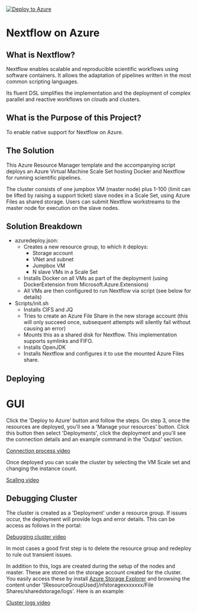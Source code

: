 [![Deploy to Azure](http://azuredeploy.net/deploybutton.png)](https://azuredeploy.net/)

Nextflow on Azure
======

## What is Nextflow?
Nextflow enables scalable and reproducible scientific workflows using software containers. It allows the adaptation of pipelines written in the most common scripting languages.

Its fluent DSL simplifies the implementation and the deployment of complex parallel and reactive workflows on clouds and clusters.

## What is the Purpose of this Project?
To enable native support for Nextflow on Azure.

## The Solution
This Azure Resource Manager template and the accompanying script deploys an Azure Virtual Machine Scale Set hosting Docker and Nextflow for running scientific pipelines. 

The cluster consists of one jumpbox VM (master node) plus 1-100 (limit can be lifted by raising a support ticket) slave nodes in a Scale Set, using Azure Files as shared storage. Users can submit Nextflow workstreams to the master node for execution on the slave nodes.

## Solution Breakdown
* azuredeploy.json:
    * Creates a new resource group, to which it deploys:
        * Storage account
        * VNet and subnet
        * Jumpbox VM
        * N slave VMs in a Scale Set
    * Installs Docker on all VMs as part of the deployment (using DockerExtension from Microsoft.Azure.Extensions)
    * All VMs are then configured to run Nextflow via script (see below for details)
* Scripts/init.sh
    * Installs CIFS and JQ
    * Tries to create an Azure File Share in the new storage account (this will only succeed once, subsequent attempts will silently fail without causing an error)
    * Mounts this as a shared disk for Nextflow. This implementation supports symlinks and FIFO.
    * Installs OpenJDK
    * Installs Nextflow and configures it to use the mounted Azure Files share.
    
## Deploying 

# GUI

Click the 'Deploy to Azure' button and follow the steps. 
On step 3, once the resources are deployed, you'll see a 'Manage your resources' button. 
Click this button then select 'Deployments', click the deployment and you'll see the connection details and an example command in the 'Output' section. 

[Connection process video](https://1drv.ms/v/s!AgO58DGl6B7Rqu9y1ahnXrLlSn0M_g)

Once deployed you can scale the cluster by selecting the VM Scale set and changing the instance count. 

[Scaling video](https://1drv.ms/v/s!AgO58DGl6B7Rqu9wVAqAD5RnJRYSDg)

## Debugging Cluster

The cluster is created as a 'Deployment' under a resource group. If issues occur, the deployment will provide logs and error details. This can be access as follows in the portal:

[Debugging cluster video](https://1drv.ms/f/s!AgO58DGl6B7Rg-NyegXiV8cBhdxgKw)

In most cases a good first step is to delete the resource group and redeploy to rule out transient issues.  

In addition to this, logs are created during the setup of the nodes and master. These are stored on the storage account created for the cluster. You easily access these by install [Azure Storage Explorer](https://azure.microsoft.com/en-us/features/storage-explorer/) and browsing the content under '[ResourceGroupUsed]/nfstoragexxxxxxx/File Shares/sharedstorage/logs'. Here is an example:

[Cluster logs video](https://1drv.ms/v/s!AgO58DGl6B7Rqu9xp6uN8Nufc5mJiA)
